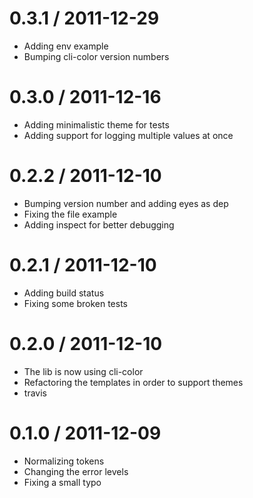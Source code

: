 
0.3.1 / 2011-12-29 
==================

  * Adding env example
  * Bumping cli-color version numbers

0.3.0 / 2011-12-16 
==================

  * Adding minimalistic theme for tests
  * Adding support for logging multiple values at once

0.2.2 / 2011-12-10 
==================

  * Bumping version number and adding eyes as dep
  * Fixing the file example
  * Adding inspect for better debugging

0.2.1 / 2011-12-10 
==================

  * Adding build status
  * Fixing some broken tests

0.2.0 / 2011-12-10 
==================

  * The lib is now using cli-color
  * Refactoring the templates in order to support themes
  * travis

0.1.0 / 2011-12-09 
==================

  * Normalizing tokens
  * Changing the error levels
  * Fixing a small typo
